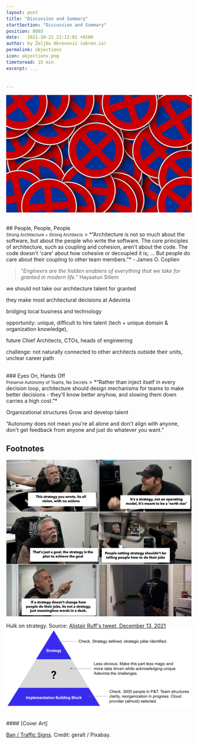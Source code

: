 ```yaml
---
layout: post
title: "Discussion and Summary"
startSection: "Discussion and Summary"
position: 8003
date:   2021-10-21 21:12:01 +0100
author: by Željko Obrenović (obren.io)
permalink: objections
icon: objections.png
timetoread: 15 min
excerpt: ...


---
```

![](assets/images/ban-95478_1920.jpg)


<br>
## People, People, People<br><span style="font-size: 80%">Strong Architecture = Strong Architects</span>
> *”Architecture is not so much about the software, but about the people who write the software. The core principles of architecture, such as coupling and cohesion, aren't about the code. The code doesn't 'care' about how cohesive or decoupled it is; ... But people do care about their coupling to other team members.”* - James O. Coplien

> *"Engineers are the hidden enablers of everything that we take for granted in modern life."*
Hayaatun Sillem

we should not take our architecture talent for granted

they make most architectural decisions at Adevinta

bridging local business and technology

opportunity: unique, difficult to hire talent (tech + unique domain & organization knowledge),

future Chief Architects, CTOs, heads of engineering

challenge: not naturally connected to other architects outside their units, unclear career path


<br>
### Eyes On, Hands Off<br><span style="font-size: 80%">Preserve Autonomy of Teams, No Secrets</span>
> *“Rather than inject itself in every decision loop, architecture should design mechanisms for teams to make better decisions - they'll know better anyhow, and slowing them down carries a high cost.”*


Organizational structures
Grow and develop talent


“Autonomy does not mean you're all alone and don't align with anyone, don't get feedback from anyone and just do whatever you want.”


## Footnotes

![](assets/images/hulk-strategy.jpeg)

Hulk on strategy. Source: [Alistair Ruff's tweet, December 13, 2021](https://twitter.com/Alistairuff/status/1470320771331407875)
![](assets/images/triangle.png)

<br>
#### [Cover Art]

[Ban / Traffic Signs](https://pixabay.com/illustrations/ban-traffic-signs-objection-95478/). Credit: geralt / Pixabay.
